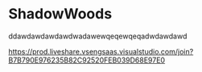 # ShadowWoods


ddawdawdawdawdwadawewqeqewqeqadwdawdawd



https://prod.liveshare.vsengsaas.visualstudio.com/join?B7B790E976235B82C92520FEB039D68E97E0
